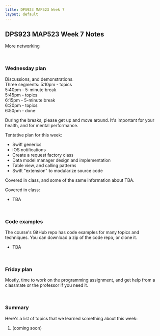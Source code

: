 ```yaml
---
title: DPS923 MAP523 Week 7
layout: default
---
```


## DPS923 MAP523 Week 7 Notes

More networking 

<br>

### Wednesday plan

Discussions, and demonstrations.  
Three segments:
5:10pm - topics  
5:40pm - 5-minute break  
5:45pm - topics  
6:15pm - 5-minute break  
6:20pm - topics  
6:50pm - done  

During the breaks, please get up and move around. It's important for your health, and for mental performance. 

Tentative plan for this week:
* Swift generics
* iOS notifications
* Create a request factory class 
* Data model manager design and implementation 
* Table view, and calling patterns 
* Swift "extension" to modularize source code 

Covered in class, and some of the same information about TBA. 

Covered in class:
* TBA

<br>

### Code examples

The course's GitHub repo has code examples for many topics and techniques. You can download a zip of the code repo, or clone it. 
* TBA

<br>

### Friday plan

Mostly, time to work on the programming assignment, and get help from a classmate or the professor if you need it. 

<br>

### Summary

Here's a list of topics that we learned something about this week:
1. (coming soon)

<br>
